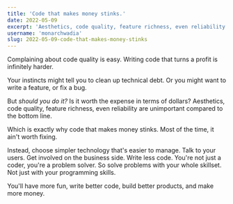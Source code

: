 ```yaml
---
title: 'Code that makes money stinks.'
date: 2022-05-09
excerpt: 'Aesthetics, code quality, feature richness, even reliability are unimportant compared to the bottom line.'
username: 'monarchwadia'
slug: 2022-05-09-code-that-makes-money-stinks
---
```


Complaining about code quality is easy. Writing code that turns a profit is infinitely harder.

Your instincts might tell you to clean up technical debt. Or you might want to write a feature, or fix a bug.

But _should you do it?_ Is it worth the expense in terms of dollars? Aesthetics, code quality, feature richness, even reliability are unimportant compared to the bottom line.

Which is exactly why code that makes money stinks. Most of the time, it ain't worth fixing.

Instead, choose simpler technology that's easier to manage. Talk to your users. Get involved on the business side. Write less code. You're not just a coder, you're a problem solver. So solve problems with your whole skillset. Not just with your programming skills.

You'll have more fun, write better code, build better products, and make more money.
